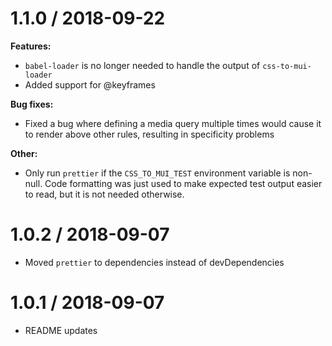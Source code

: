 1.1.0 / 2018-09-22
==================

**Features:**

* `babel-loader` is no longer needed to handle the output of `css-to-mui-loader`
* Added support for @keyframes

**Bug fixes:**

* Fixed a bug where defining a media query multiple times would cause it to render
  above other rules, resulting in specificity problems

**Other:**

* Only run `prettier` if the `CSS_TO_MUI_TEST` environment variable is non-null.
  Code formatting was just used to make expected test output easier to read, but
  it is not needed otherwise.

1.0.2 / 2018-09-07
==================

* Moved `prettier` to dependencies instead of devDependencies

1.0.1 / 2018-09-07
==================

* README updates
